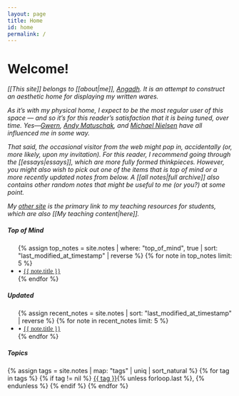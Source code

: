 ```yaml
---
layout: page
title: Home
id: home
permalink: /
---
```


# Welcome!

_[[This site]] belongs to  [[about|me]], [Angadh](https://www.sems.qmul.ac.uk/staff/a.nanjangud). It is an attempt to construct an aesthetic home for displaying my written wares._

_As it’s with my physical home, I expect to be the most regular user of this space — and so it’s for this reader’s satisfaction that it is being tuned, over time. Yes—[Gwern](https://gwern.net), [Andy Matuschak](https://andymatuschak.org/), and [Michael Nielsen](https://michaelnotebook.com/) have all influenced me in some way._

_That said, the occasional visitor from the web might pop in, accidentally (or, more likely, upon my invitation). For this reader, I recommend going through the [[essays|essays]], which are more fully formed thinkpieces. However, you might also wish to pick out one of the items that is top of mind or a more recently updated notes from below. A [[all notes|full archive]] also contains other random notes that might be useful to me (or you?) at some point._

_My [other site](https://angadhn.com) is the primary link to my teaching resources for students, which are also [[My teaching content|here]]._

<div class="notes-grid">
  <div class="notes-column">
    <h5>Top of Mind</h5>
    <ul>
      {% assign top_notes = site.notes | where: "top_of_mind", true | sort: "last_modified_at_timestamp" | reverse %}
      {% for note in top_notes limit: 5 %}
        <li>
          • <a class="internal-link" href="{{ site.baseurl }}{{ note.url }}" style="font-family: 'Futura', serif;">{{ note.title }}</a>
        </li>
      {% endfor %}
    </ul>
  </div>

  <div class="notes-column">
    <h5>Updated</h5>
    <ul>
      {% assign recent_notes = site.notes | sort: "last_modified_at_timestamp" | reverse %}
      {% for note in recent_notes limit: 5 %}
        <li>
          • <a class="internal-link" href="{{ site.baseurl }}{{ note.url }}" style="font-family: 'Futura', serif;">{{ note.title }}</a>
        </li>
      {% endfor %}
    </ul>
  </div>
</div>

<h5>Topics</h5>

<div class="category-list">
{% assign tags = site.notes | map: "tags" | uniq | sort_natural %}
{% for tag in tags %}
  {% if tag != nil %}
    <a class="category-link" href="{{ site.baseurl }}/tags/{{ tag | slugify }}" rel="noopener">{{ tag }}</a>{% unless forloop.last %}, {% endunless %}
  {% endif %}
{% endfor %}
</div>
